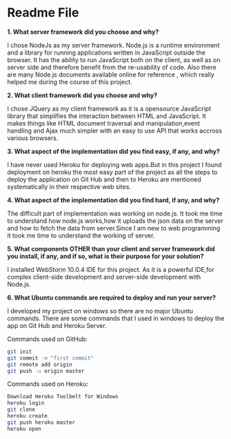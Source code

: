 # Readme File

**1. What server framework did you choose and why?**

I chose NodeJs as my server framework. Node.js is a runtime environment and a library for running applications written in JavaScript outside the browser. It has the ability to run JavaScript both on the client, as well as on server side and therefore benefit from the re-usability of code. Also there are many Node.js documents available online for reference , which really helped me during the course of this project.

**2. What client framework did you choose and why?**

I chose JQuery as my client framework as it is a opensource JavaScript library that simplifies the interaction between HTML and JavaScript. It makes things like HTML document traversal and manipulation,event handling and Ajax much simpler with an easy to use API that works accross various browsers.

**3. What aspect of the implementation did you find easy, if any, and why?**

I have never used Heroku for deploying web apps.But in this project I found deployment on heroku the most easy part of the project as all  the steps to deploy the application on Git Hub and then to Heroku  are mentioned systematically in their respective web sites.

**4. What aspect of the implementation did you find hard, if any, and why?**

The difficult part of implementation was working on node.js. It took me time to understand how node.js works,how it uploads the json data on the server and how to fetch the data from server.Since I am new to web programming it took me time to understand the working of server.

**5. What components OTHER than your client and server framework did you install, if any, and if so, what is their purpose for your solution?**

I installed WebStorm 10.0.4 IDE for this project. As it is a powerful IDE,for complex client-side development and server-side development with Node.js.

**6. What Ubuntu commands are required to deploy and run your server?**

I developed my project on windows so there are no major Ubuntu commands. There are some commands that I used in windows to deploy the app on Git Hub and Heroku Server.

Commands used on GitHub:

```sh
git init
git commit -m "first commit"
git remote add origin 
git push -u origin master
```

Commands used on Heroku:

```sh
Download Heroku Toolbelt for Windows
heroku login
git clone
heroku create
git push heroku master
heroku open
```

 


